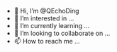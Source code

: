- 👋 Hi, I’m @QEchoDing
- 👀 I’m interested in ...
- 🌱 I’m currently learning ...
- 💞️ I’m looking to collaborate on ...
- 📫 How to reach me ...

<!---
QEchoDing/QEchoDing is a ✨ special ✨ repository because its `README.md` (this file) appears on your GitHub profile.
You can click the Preview link to take a look at your changes.
--->
